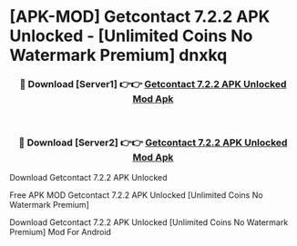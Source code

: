 # [APK-MOD] Getcontact 7.2.2 APK Unlocked - [Unlimited Coins No Watermark Premium] dnxkq



<div align="center">
<h3>🔴 Download [Server1] 👉👉 <a href="https://momento.my/?title=Getcontact_7.2.2_APK_Unlocked">Getcontact 7.2.2 APK Unlocked Mod Apk</a></h3><br>

<h3>🔴 Download [Server2] 👉👉 <a href="https://momento.my/?title=Getcontact_7.2.2_APK_Unlocked">Getcontact 7.2.2 APK Unlocked Mod Apk</a></h3>
</div>



Download Getcontact 7.2.2 APK Unlocked 

Free APK MOD Getcontact 7.2.2 APK Unlocked [Unlimited Coins No Watermark Premium]

Download Getcontact 7.2.2 APK Unlocked [Unlimited Coins No Watermark Premium] Mod For Android
